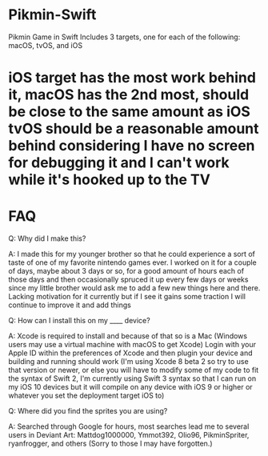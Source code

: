 # Pikmin-Swift
Pikmin Game in Swift
Includes 3 targets, one for each of the following: macOS, tvOS, and iOS

iOS target has the most work behind it,
macOS has the 2nd most, should be close to the same amount as iOS
tvOS should be a reasonable amount behind considering I have no screen for debugging it and I can't work while it's hooked up to the TV
============================
FAQ
============================
Q: Why did I make this?

A: I made this for my younger brother so that he could experience a sort of taste of one of my favorite nintendo games ever. I worked on it
for a couple of days, maybe about 3 days or so, for a good amount of hours each of those days and then occasionally spruced it up every few days
or weeks since my little brother would ask me to add a few new things here and there. Lacking motivation for it currently but if I see it gains
some traction I will continue to improve it and add things

Q: How can I install this on my ____ device?

A: Xcode is required to install and because of that so is a Mac (Windows users may use a virtual machine with macOS to get Xcode)
Login with your Apple ID within the preferences of Xcode and then plugin your device and building and running should work (I'm using 
Xcode 8 beta 2 so try to use that version or newer, or else you will have to modify some of my code to fit the syntax of Swift 2, I'm
currently using Swift 3 syntax so that I can run on my iOS 10 devices but it will compile on any device with iOS 9 or higher or whatever you
set the deployment target iOS to)

Q: Where did you find the sprites you are using?

A: Searched through Google for hours, most searches lead me to several users in Deviant Art: Mattdog1000000, Ymmot392, Olio96, PikminSpriter, ryanfrogger, and others (Sorry to those I may have forgotten.)
